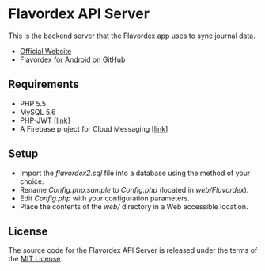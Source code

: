 # Flavordex API Server

This is the backend server that the Flavordex app uses to sync journal data.

   * [Official Website](http://flavordex.com/)
   * [Flavordex for Android on GitHub](https://github.com/ultramega/flavordex)

## Requirements

   * PHP 5.5
   * MySQL 5.6
   * PHP-JWT [[link](https://github.com/firebase/php-jwt)]
   * A Firebase project for Cloud Messaging [[link](https://firebase.google.com/)]

## Setup

   * Import the *flavordex2.sql* file into a database using the method of your choice.
   * Rename *Config.php.sample* to *Config.php* (located in *web/Flavordex*).
   * Edit *Config.php* with your configuration parameters.
   * Place the contents of the *web/* directory in a Web accessible location.

## License

The source code for the Flavordex API Server is released under the terms of the
[MIT License](http://sguidetti.mit-license.org/).
